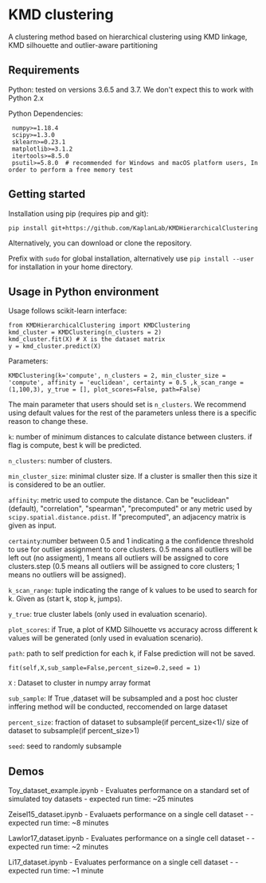 # KMD clustering
A clustering method based on hierarchical clustering using KMD linkage, KMD silhouette and outlier-aware partitioning

 ## Requirements 
Python: tested on versions 3.6.5 and 3.7. We don't expect this to work with Python 2.x

Python Dependencies:
```
 numpy>=1.18.4
 scipy>=1.3.0
 sklearn>=0.23.1
 matplotlib>=3.1.2
 itertools>=8.5.0
 psutil>=5.8.0  # recommended for Windows and macOS platform users, In order to perform a free memory test
 ```

## Getting started
Installation using pip (requires pip and git):
```
pip install git+https://github.com/KaplanLab/KMDHierarchicalClustering
```
Alternatively, you can download or clone the repository.

Prefix with `sudo` for global installation, alternatively use `pip install --user` for installation in your home directory.

## Usage in Python environment 

Usage follows scikit-learn interface:

```
from KMDHierarchicalClustering import KMDClustering
kmd_cluster = KMDClustering(n_clusters = 2)
kmd_cluster.fit(X) # X is the dataset matrix
y = kmd_cluster.predict(X)
```

Parameters:

```
KMDClustering(k='compute', n_clusters = 2, min_cluster_size = 'compute', affinity = 'euclidean', certainty = 0.5 ,k_scan_range = (1,100,3), y_true = [], plot_scores=False, path=False)
```

The main parameter that users should set is `n_clusters`. We recommend using default values for the rest of the parameters unless there is a specific reason to change these.
 
`k`: number of minimum distances to calculate distance between clusters. if flag is compute, best k will be predicted.

`n_clusters`: number of clusters.

`min_cluster_size`: minimal cluster size. If a cluster is smaller then this size it is considered to be an outlier.

`affinity`: metric used to compute the distance. Can be "euclidean" (default), "correlation", "spearman", "precomputed"
    or any metric used by `scipy.spatial.distance.pdist`. If "precomputed", an adjacency matrix is given as input.
    
`certainty`:number between 0.5 and 1 indicating a the confidence threshold to use for outlier assignment to core clusters. 0.5 means all outliers will be left out (no assigment), 1 means all outliers will be assigned to core clusters.step (0.5 means all outliers will be assigned to core clusters; 1 means no outliers will be assigned).

`k_scan_range`: tuple indicating the range of k values to be used to search for k. Given as (start k, stop k, jumps).

`y_true`: true cluster labels (only used in evaluation scenario).

`plot_scores`: if True, a plot of KMD Silhouette vs accuracy across different k values will be generated (only used in evaluation scenario).

`path`: path to self prediction for each k, if False prediction will not be saved.

```
fit(self,X,sub_sample=False,percent_size=0.2,seed = 1)
```
`X` : Dataset to cluster in numpy array format 

`sub_sample`: If True ,dataset will be subsampled and a post hoc cluster inffering method will be conducted, reccomended on large dataset 

`percent_size`: fraction of dataset to subsample(if percent_size<1)/ size of dataset to subsample(if percent_size>1)

`seed`: seed to randomly subsample 


## Demos 

Toy_dataset_example.ipynb - Evaluates performance on a standard set of simulated toy datasets - expected run time: ~25 minutes

Zeisel15_dataset.ipynb - Evaluaets performance on a single cell dataset - - expected run time: ~8 minutes

Lawlor17_dataset.ipynb - Evaluates performance on a single cell dataset - - expected run time: ~2 minutes

Li17_dataset.ipynb - Evaluates performance on a single cell dataset - - expected run time: ~1 minute

